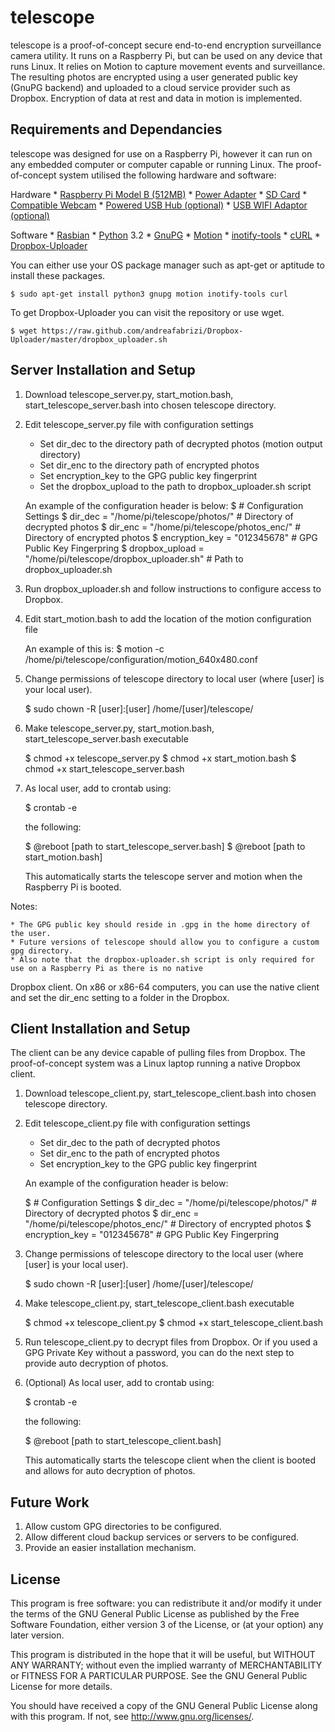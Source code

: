 # telescope #

telescope is a proof-of-concept secure end-to-end encryption surveillance
camera utility. It runs on a Raspberry Pi, but can be used on any device 
that runs Linux. It relies on Motion to capture movement events and 
surveillance. The resulting photos are encrypted using a user generated 
public key (GnuPG backend) and uploaded to a cloud service provider such 
as Dropbox. Encryption of data at rest and data in motion is implemented.

## Requirements and Dependancies ##

telescope was designed for use on a Raspberry Pi, however it can run on any
embedded computer or computer capable or running Linux. The proof-of-concept
system utilised the following hardware and software:

Hardware
    * [Raspberry Pi Model B (512MB)](http://www.raspberrypi.org/)
    * [Power Adapter](http://elinux.org/RPi_VerifiedPeripherals#Power_adapters)
    * [SD Card](http://elinux.org/RPi_SD_cards)
    * [Compatible Webcam](http://elinux.org/RPi_USB_Webcams)
    * [Powered USB Hub (optional)](http://elinux.org/RPi_Powered_USB_Hubs)
    * [USB WIFI Adaptor (optional)](http://elinux.org/RPi_USB_Wi-Fi_Adapters)

Software
    * [Rasbian](http://www.raspberrypi.org/downloads/)
    * [Python](http://python.org) 3.2
    * [GnuPG](http://www.gnupg.org/)
    * [Motion](http://www.lavrsen.dk/foswiki/bin/view/Motion/WebHome)
    * [inotify-tools](https://github.com/rvoicilas/inotify-tools)
    * [cURL](http://curl.haxx.se/)
    * [Dropbox-Uploader](https://github.com/andreafabrizi/Dropbox-Uploader)

You can either use your OS package manager such as apt-get or aptitude to
install these packages.

    $ sudo apt-get install python3 gnupg motion inotify-tools curl

To get Dropbox-Uploader you can visit the repository or use wget.

    $ wget https://raw.github.com/andreafabrizi/Dropbox-Uploader/master/dropbox_uploader.sh


## Server Installation and Setup ##
1. Download telescope_server.py, start_motion.bash, start_telescope_server.bash
into chosen telescope directory.

2. Edit telescope_server.py file with configuration settings
    * Set dir_dec to the directory path of decrypted photos (motion output directory)
    * Set dir_enc to the directory path of encrypted photos
    * Set encryption_key to the GPG public key fingerprint
    * Set the dropbox_upload to the path to dropbox_uploader.sh script

    An example of the configuration header is below:
    $ # Configuration Settings
    $ dir_dec = "/home/pi/telescope/photos/" # Directory of decrypted photos
    $ dir_enc = "/home/pi/telescope/photos_enc/" # Directory of encrypted photos
    $ encryption_key = "012345678" # GPG Public Key Fingerpring
    $ dropbox_upload = "/home/pi/telescope/dropbox_uploader.sh" # Path to dropbox_uploader.sh

3. Run dropbox_uploader.sh and follow instructions to configure access to Dropbox.

4. Edit start_motion.bash to add the location of the motion configuration file

    An example of this is:
    $ motion -c /home/pi/telescope/configuration/motion_640x480.conf

5. Change permissions of telescope directory to local user (where [user] is your local user).

    $ sudo chown -R [user]:[user] /home/[user]/telescope/

6. Make telescope_server.py, start_motion.bash, start_telescope_server.bash executable

    $ chmod +x telescope_server.py
    $ chmod +x start_motion.bash
    $ chmod +x start_telescope_server.bash

7. As local user, add to crontab using:

    $ crontab -e

    the following:

    $ @reboot [path to start_telescope_server.bash]
    $ @reboot [path to start_motion.bash]

    This automatically starts the telescope server and motion when the Raspberry Pi is booted.

Notes:

    * The GPG public key should reside in .gpg in the home directory of the user. 
    * Future versions of telescope should allow you to configure a custom gpg directory.
    * Also note that the dropbox-uploader.sh script is only required for use on a Raspberry Pi as there is no native 
Dropbox client. On x86 or x86-64 computers, you can use the native client and set the dir_enc setting to a folder in the Dropbox.



## Client Installation and Setup ##
The client can be any device capable of pulling files from Dropbox.
The proof-of-concept system was a Linux laptop running a native Dropbox 
client.

1. Download telescope_client.py, start_telescope_client.bash 
into chosen telescope directory.

2. Edit telescope_client.py file with configuration settings
    * Set dir_dec to the path of decrypted photos
    * Set dir_enc to the path of encrypted photos
    * Set encryption_key to the GPG public key fingerprint

    An example of the configuration header is below:

    $ # Configuration Settings
    $ dir_dec = "/home/pi/telescope/photos/" # Directory of decrypted photos
    $ dir_enc = "/home/pi/telescope/photos_enc/" # Directory of encrypted photos
    $ encryption_key = "012345678" # GPG Public Key Fingerpring

3. Change permissions of telescope directory to the local user (where [user] is your local user).

    $ sudo chown -R [user]:[user] /home/[user]/telescope/

4. Make telescope_client.py, start_telescope_client.bash executable

    $ chmod +x telescope_client.py
    $ chmod +x start_telescope_client.bash

5. Run telescope_client.py to decrypt files from Dropbox. Or if you used a GPG Private Key without a password, you can do the next step to provide auto decryption of photos.

6. (Optional) As local user, add to crontab using:

    $ crontab -e

    the following:

    $ @reboot [path to start_telescope_client.bash]

    This automatically starts the telescope client when the client is booted and allows for auto decryption of photos.

## Future Work ##
1. Allow custom GPG directories to be configured.
2. Allow different cloud backup services or servers to be configured.
3. Provide an easier installation mechanism.


## License ##
This program is free software: you can redistribute it and/or modify
it under the terms of the GNU General Public License as published by
the Free Software Foundation, either version 3 of the License, or
(at your option) any later version.

This program is distributed in the hope that it will be useful,
but WITHOUT ANY WARRANTY; without even the implied warranty of
MERCHANTABILITY or FITNESS FOR A PARTICULAR PURPOSE.  See the
GNU General Public License for more details.

You should have received a copy of the GNU General Public License
along with this program.  If not, see <http://www.gnu.org/licenses/>.

